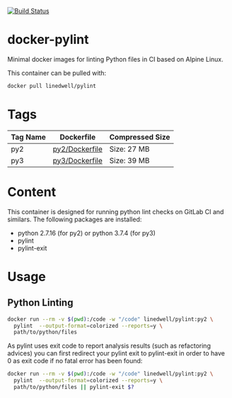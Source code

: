 [![Build Status](https://gitlab.com/linedwell/docker-pylint/badges/master/build.svg)](https://gitlab.com/linedwell/docker-pylint)

# docker-pylint
Minimal docker images for linting Python files in CI based on Alpine Linux.

This container can be pulled with:
```bash
docker pull linedwell/pylint
```
# Tags
| Tag Name | Dockerfile  | Compressed Size |
|---|---|---|
| py2 | [py2/Dockerfile](//github.com/Linedwell/docker-pylint/blob/master/py2/Dockerfile) | Size: 27 MB |
| py3 | [py3/Dockerfile](//github.com/Linedwell/docker-pylint/blob/master/py3/Dockerfile) | Size: 39 MB |

# Content
This container is designed for running python lint checks on GitLab CI and similars. The following packages are installed:
* python 2.7.16 (for py2) or python 3.7.4 (for py3)
* pylint
* pylint-exit

# Usage
## Python Linting
```bash
docker run --rm -v $(pwd):/code -w "/code" linedwell/pylint:py2 \
  pylint  --output-format=colorized --reports=y \
  path/to/python/files
```
As pylint uses exit code to report analysis results (such as refactoring advices) you can first redirect your pylint exit to pylint-exit in order to have 0 as exit code if no fatal error has been found:

```bash
docker run --rm -v $(pwd):/code -w "/code" linedwell/pylint:py2 \
  pylint  --output-format=colorized --reports=y \
  path/to/python/files || pylint-exit $?
```
